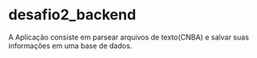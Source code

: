 # desafio2_backend
A Aplicação consiste em parsear arquivos de texto(CNBA) e salvar suas informações  em uma base de dados. 
